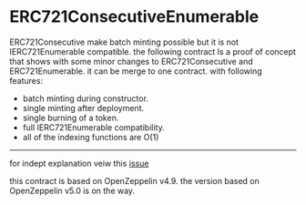 # ERC721ConsecutiveEnumerable
ERC721Consecutive make batch minting possible but it is not IERC721Enumerable compatible.
the following contract Is a proof of concept that shows with some minor changes to ERC721Consecutive and ERC721Enumerable.
it can be merge to one contract. with following features:

- batch minting during constructor.
- single minting after deployment.
- single burning of a token.
- full IERC721Enumerable compatibility.
- all of the indexing functions are O(1)

----
for indept explanation veiw this [issue](https://github.com/OpenZeppelin/openzeppelin-contracts/issues/3985)

this contract is based on OpenZeppelin v4.9.
the version based on OpenZeppelin v5.0 is on the way.
